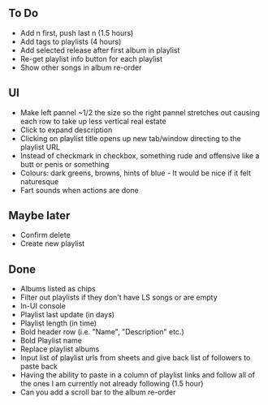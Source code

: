 ## To Do

-   Add n first, push last n (1.5 hours)
-   Add tags to playlists (4 hours)
-   Add selected release after first album in playlist
-   Re-get playlist info button for each playlist
-   Show other songs in album re-order

## UI

-   Make left pannel ~1/2 the size so the right pannel stretches out causing each row to take up less vertical real estate
-   Click to expand description
-   Clicking on playlist title opens up new tab/window directing to the playlist URL
-   Instead of checkmark in checkbox, something rude and offensive like a butt or penis or something
-   Colours: dark greens, browns, hints of blue - It would be nice if it felt naturesque
-   Fart sounds when actions are done

## Maybe later

-   Confirm delete
-   Create new playlist

## Done

-   Albums listed as chips
-   Filter out playlists if they don't have LS songs or are empty
-   In-UI console
-   Playlist last update (in days)
-   Playlist length (in time)
-   Bold header row (i.e. "Name", "Description" etc.)
-   Bold Playlist name
-   Replace playlist albums
-   Input list of playlist urls from sheets and give back list of followers to paste back
-   Having the ability to paste in a column of playlist links and follow all of the ones I am currently not already following (1.5 hour)
-   Can you add a scroll bar to the album re-order
